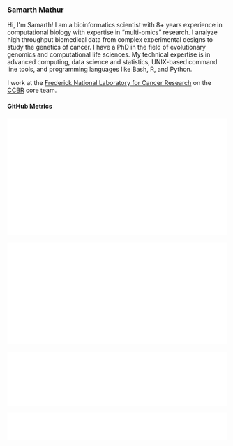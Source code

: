 ### Samarth Mathur

Hi, I'm Samarth! I am a bioinformatics scientist with 8+ years experience in computational biology with expertise in “multi-omics” research. I analyze high throughput biomedical data from complex experimental designs to study the genetics of cancer. I have a PhD in the field of
evolutionary genomics and computational life sciences. My technical expertise is in advanced computing, data science and statistics, UNIX-based command line tools, and programming languages like Bash, R, and Python. 

I work at the [Frederick National Laboratory for Cancer Research](https://frederick.cancer.gov) on the [CCBR](https://github.com/ccbr) core team.

#### GitHub Metrics

[![metrics](github-metrics.svg)](https://metrics.lecoq.io/insights/samarth8392)

[![languages](metrics.plugin.languages.svg)](https://metrics.lecoq.io/insights/samarth8392)

[![languages](metrics.plugin.reactions.svg)](https://metrics.lecoq.io/insights/samarth8392)

[![achievements](metrics.plugin.achievements.compact.svg)](https://metrics.lecoq.io/insights/samarth8392)
